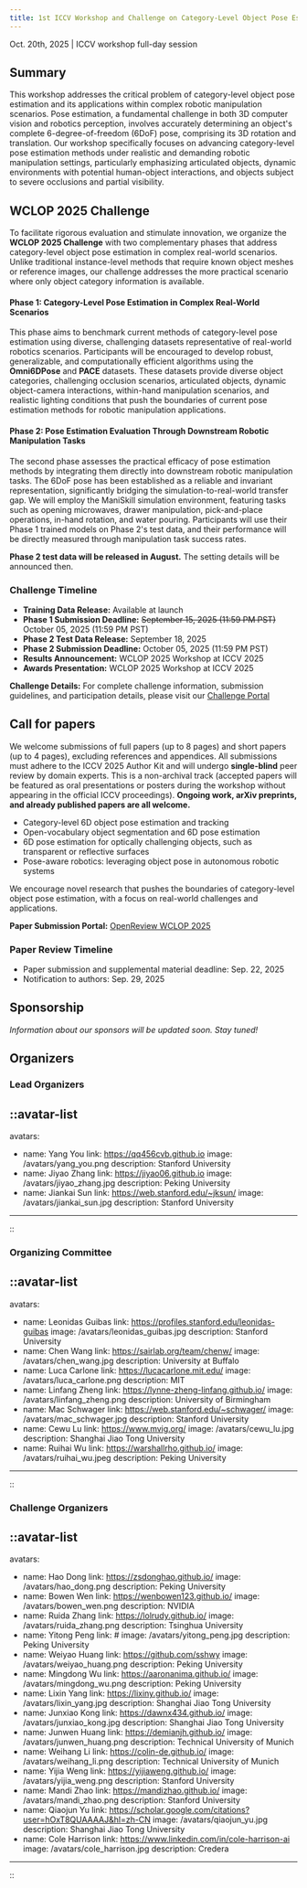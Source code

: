 ```yaml
---
title: 1st ICCV Workshop and Challenge on Category-Level Object Pose Estimation in the Wild
---
```


<p class="text-center">
  Oct. 20th, 2025 | ICCV workshop full-day session
</p>

## Summary

This workshop addresses the critical problem of category-level object pose estimation and its applications within complex robotic manipulation scenarios. Pose estimation, a fundamental challenge in both 3D computer vision and robotics perception, involves accurately determining an object's complete 6-degree-of-freedom (6DoF) pose, comprising its 3D rotation and translation. Our workshop specifically focuses on advancing category-level pose estimation methods under realistic and demanding robotic manipulation settings, particularly emphasizing articulated objects, dynamic environments with potential human-object interactions, and objects subject to severe occlusions and partial visibility.

## WCLOP 2025 Challenge

To facilitate rigorous evaluation and stimulate innovation, we organize the **WCLOP 2025 Challenge** with two complementary phases that address category-level object pose estimation in complex real-world scenarios. Unlike traditional instance-level methods that require known object meshes or reference images, our challenge addresses the more practical scenario where only object category information is available.

#### Phase 1: Category-Level Pose Estimation in Complex Real-World Scenarios

This phase aims to benchmark current methods of category-level pose estimation using diverse, challenging datasets representative of real-world robotics scenarios. Participants will be encouraged to develop robust, generalizable, and computationally efficient algorithms using the **Omni6DPose** and **PACE** datasets. These datasets provide diverse object categories, challenging occlusion scenarios, articulated objects, dynamic object-camera interactions, within-hand manipulation scenarios, and realistic lighting conditions that push the boundaries of current pose estimation methods for robotic manipulation applications.

#### Phase 2: Pose Estimation Evaluation Through Downstream Robotic Manipulation Tasks

The second phase assesses the practical efficacy of pose estimation methods by integrating them directly into downstream robotic manipulation tasks. The 6DoF pose has been established as a reliable and invariant representation, significantly bridging the simulation-to-real-world transfer gap. We will employ the ManiSkill simulation environment, featuring tasks such as opening microwaves, drawer manipulation, pick-and-place operations, in-hand rotation, and water pouring. Participants will use their Phase 1 trained models on Phase 2's test data, and their performance will be directly measured through manipulation task success rates.

**Phase 2 test data will be released in August.** The setting details will be announced then.

### Challenge Timeline

- **Training Data Release:** Available at launch
- **Phase 1 Submission Deadline:** ~~September 15, 2025 (11:59 PM PST)~~ October 05, 2025 (11:59 PM PST)
- **Phase 2 Test Data Release:** September 18, 2025
- **Phase 2 Submission Deadline:** October 05, 2025 (11:59 PM PST)
- **Results Announcement:** WCLOP 2025 Workshop at ICCV 2025
- **Awards Presentation:** WCLOP 2025 Workshop at ICCV 2025

**Challenge Details:** For complete challenge information, submission guidelines, and participation details, please visit our [Challenge Portal](https://www.codabench.org/competitions/9742/)

<!-- ![Example image (place image in public folder)](/img/teaser-min.png) -->

## Call for papers

We welcome submissions of full papers (up to 8 pages) and short papers (up to 4 pages), excluding references and appendices. All submissions must adhere to the ICCV 2025 Author Kit and will undergo **single-blind** peer review by domain experts. This is a non-archival track (accepted papers will be featured as oral presentations or posters during the workshop without appearing in the official ICCV proceedings). **Ongoing work, arXiv preprints, and already published papers are all welcome.**

- Category-level 6D object pose estimation and tracking
- Open-vocabulary object segmentation and 6D pose estimation
- 6D pose estimation for optically challenging objects, such as transparent or reflective surfaces
- Pose-aware robotics: leveraging object pose in autonomous robotic systems

We encourage novel research that pushes the boundaries of category-level object pose estimation, with a focus on real-world challenges and applications.

**Paper Submission Portal:** [OpenReview WCLOP 2025](https://openreview.net/group?id=thecvf.com/ICCV/2025/Workshop/WCLOP)

### Paper Review Timeline

- Paper submission and supplemental material deadline: Sep. 22, 2025
- Notification to authors: Sep. 29, 2025

## Sponsorship

*Information about our sponsors will be updated soon. Stay tuned!*

<!-- Sponsor logos and information will be added here -->

## Organizers

### Lead Organizers

::avatar-list
---
avatars:
  - name: Yang You
    link: https://qq456cvb.github.io
    image: /avatars/yang_you.png
    description: Stanford University
  - name: Jiyao Zhang
    link: https://jiyao06.github.io
    image: /avatars/jiyao_zhang.jpg
    description: Peking University
  - name: Jiankai Sun
    link: https://web.stanford.edu/~jksun/
    image: /avatars/jiankai_sun.jpg
    description: Stanford University
---
::

### Organizing Committee

::avatar-list
---
avatars:
  - name: Leonidas Guibas
    link: https://profiles.stanford.edu/leonidas-guibas
    image: /avatars/leonidas_guibas.jpg
    description: Stanford University
  - name: Chen Wang
    link: https://sairlab.org/team/chenw/
    image: /avatars/chen_wang.jpg
    description: University at Buffalo
  - name: Luca Carlone
    link: https://lucacarlone.mit.edu/
    image: /avatars/luca_carlone.png
    description: MIT
  - name: Linfang Zheng
    link: https://lynne-zheng-linfang.github.io/
    image: /avatars/linfang_zheng.png
    description: University of Birmingham
  - name: Mac Schwager
    link: https://web.stanford.edu/~schwager/
    image: /avatars/mac_schwager.jpg
    description: Stanford University
  - name: Cewu Lu
    link: https://www.mvig.org/
    image: /avatars/cewu_lu.jpg
    description: Shanghai Jiao Tong University
  - name: Ruihai Wu
    link: https://warshallrho.github.io/
    image: /avatars/ruihai_wu.jpeg
    description: Peking University
---
::

### Challenge Organizers

::avatar-list
---
avatars:
  - name: Hao Dong
    link: https://zsdonghao.github.io/
    image: /avatars/hao_dong.png
    description: Peking University
  - name: Bowen Wen
    link: https://wenbowen123.github.io/
    image: /avatars/bowen_wen.png
    description: NVIDIA
  - name: Ruida Zhang
    link: https://lolrudy.github.io/
    image: /avatars/ruida_zhang.png
    description: Tsinghua University
  - name: Yitong Peng
    link: #
    image: /avatars/yitong_peng.jpg
    description: Peking University
  - name: Weiyao Huang
    link: https://github.com/sshwy
    image: /avatars/weiyao_huang.png
    description: Peking University
  - name: Mingdong Wu
    link: https://aaronanima.github.io/
    image: /avatars/mingdong_wu.png
    description: Peking University
  - name: Lixin Yang
    link: https://lixiny.github.io/
    image: /avatars/lixin_yang.jpg
    description: Shanghai Jiao Tong University
  - name: Junxiao Kong
    link: https://dawnx434.github.io/
    image: /avatars/junxiao_kong.jpg
    description: Shanghai Jiao Tong University
  - name: Junwen Huang
    link: https://demianjh.github.io/
    image: /avatars/junwen_huang.png
    description: Technical University of Munich
  - name: Weihang Li
    link: https://colin-de.github.io/
    image: /avatars/weihang_li.png
    description: Technical University of Munich
  - name: Yijia Weng
    link: https://yijiaweng.github.io/
    image: /avatars/yijia_weng.png
    description: Stanford University
  - name: Mandi Zhao
    link: https://mandizhao.github.io/
    image: /avatars/mandi_zhao.png
    description: Stanford University
  - name: Qiaojun Yu
    link: https://scholar.google.com/citations?user=hOxT8QUAAAAJ&hl=zh-CN
    image: /avatars/qiaojun_yu.jpg
    description: Shanghai Jiao Tong University
  - name: Cole Harrison
    link: https://www.linkedin.com/in/cole-harrison-ai
    image: /avatars/cole_harrison.jpg
    description: Credera
---
::